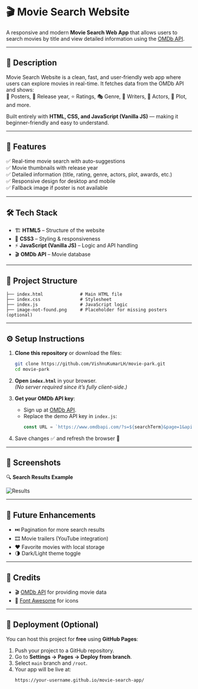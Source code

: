 # 🎬 Movie Search Website  

A responsive and modern **Movie Search Web App** that allows users to search movies by title and view detailed information using the [OMDb API](https://www.omdbapi.com/).  

---

## 📖 Description  
Movie Search Website is a clean, fast, and user-friendly web app where users can explore movies in real-time. It fetches data from the OMDb API and shows:  
🎥 Posters, 📅 Release year, ⭐ Ratings, 🎭 Genre, 📝 Writers, 👥 Actors, 📖 Plot, and more.  

Built entirely with **HTML, CSS, and JavaScript (Vanilla JS)** — making it beginner-friendly and easy to understand.  

---

## 🚀 Features  
✅ Real-time movie search with auto-suggestions  
✅ Movie thumbnails with release year  
✅ Detailed information (title, rating, genre, actors, plot, awards, etc.)  
✅ Responsive design for desktop and mobile  
✅ Fallback image if poster is not available  

---

## 🛠️ Tech Stack  
- 🏗️ **HTML5** – Structure of the website  
- 🎨 **CSS3** – Styling & responsiveness  
- ⚡ **JavaScript (Vanilla JS)** – Logic and API handling  
- 🎬 **OMDb API** – Movie database  

---

## 📂 Project Structure  
```
├── index.html              # Main HTML file
├── index.css               # Stylesheet
├── index.js                # JavaScript logic
├── image-not-found.png     # Placeholder for missing posters (optional)
```

---

## ⚙️ Setup Instructions  

1. **Clone this repository** or download the files:  
   ```bash
   git clone https://github.com/VishnuKumarLH/movie-park.git
   cd movie-park
   ```

2. **Open `index.html`** in your browser.  
   *(No server required since it’s fully client-side.)*  

3. **Get your OMDb API key**:  
   - Sign up at [OMDb API](https://www.omdbapi.com/apikey.aspx).  
   - Replace the demo API key in `index.js`:  
     ```js
     const URL = `https://www.omdbapi.com/?s=${searchTerm}&page=1&apikey=YOUR_API_KEY`;
     ```

4. Save changes ✅ and refresh the browser 🚀  

---

## 📸 Screenshots  

🔍 **Search Results Example**  
 
![Results](screenshots.png)

---

## 🌟 Future Enhancements  
- ⏭️ Pagination for more search results  
- 🎞️ Movie trailers (YouTube integration)  
- ❤️ Favorite movies with local storage  
- 🌗 Dark/Light theme toggle  

---

## 🙌 Credits  
- 🎬 [OMDb API](https://www.omdbapi.com/) for providing movie data  
- 🎨 [Font Awesome](https://fontawesome.com/) for icons  

---

## 📢 Deployment (Optional)  
You can host this project for **free** using **GitHub Pages**:  
1. Push your project to a GitHub repository.  
2. Go to **Settings → Pages → Deploy from branch**.  
3. Select `main` branch and `/root`.  
4. Your app will be live at:  
   ```
   https://your-username.github.io/movie-search-app/
   ```
